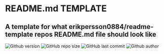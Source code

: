 
# README.md TEMPLATE
## A template for what erikpersson0884/readme-template repos README.md file should look like

![Github version](https://img.shields.io/badge/version-0.1.0-darkblue?style=flat-square)
![GitHub repo size](https://img.shields.io/github/repo-size/erikpersson0884/readme-template?color=blue&style=flat-square)
![GitHub last commit](https://img.shields.io/github/last-commit/erikpersson0884/readme-template?color=darkgreen&style=flat-square)
![Github author](https://img.shields.io/badge/Author-Erik_Persson-darkred?style=flat-square)